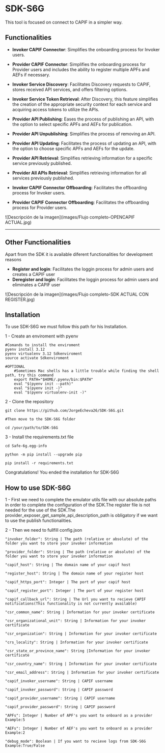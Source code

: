 
# SDK-S6G

This tool is focused on connect to CAPIF in a simpler way.



## Functionalities

- **Invoker CAPIF Connector**: Simplifies the onboarding process for Invoker users.

- **Provider CAPIF Connector**: Simplifies the onboarding process for Provider users and includes the ability to register multiple APFs and AEFs if necessary.

- **Invoker Service Discovery**: Facilitates Discovery requests to CAPIF, stores received API services, and offers filtering options.

- **Invoker Service Token Retrieval**: After Discovery, this feature simplifies the creation of the appropriate security context for each service and acquiring access tokens to utilize the APIs.

- **Provider API Publishing**: Eases the process of publishing an API, with the option to select specific APFs and AEFs for publication.

- **Provider API Unpublishing**: Simplifies the process of removing an API.

- **Provider API Updating**: Facilitates the process of updating an API, with the option to choose specific APFs and AEFs for the update.

- **Provider API Retrieval**: Simplifies retrieving information for a specific service previously published.

- **Provider All APIs Retrieval**: Simplifies retrieving information for all services previously published.

- **Invoker CAPIF Connector Offboarding**: Facilitates the offboarding process for Invoker users.

- **Provider CAPIF Connector Offboarding**: Facilitates the offboarding process for Provider users.

![Descripción de la imagen](images/Flujo completo-OPENCAPIF ACTUAL.jpg)

---
## Other Functionalities

Apart from the SDK it is available diferent functionalities for development reasons

- **Register and login**: Facilitates the loggin process for admin users and creates a CAPIF user 
- **Deregister and login**: Facilitates the loggin process for admin users and eliminates a CAPIF user

![Descripción de la imagen](images/Flujo completo-SDK ACTUAL CON REGISTER.jpg)
## Installation

To use SDK-S6G we must follow this path for his Installation.

1 - Create an enviroment with pyenv

    #Comands to install the enviroment
    pyenv install 3.12
    pyenv virtualenv 3.12 Sdkenviroment
    source activate Sdkenviroment 

    #OPTIONAL
        #Sometimes Mac shells has a little trouble while finding the shell path, try this command
        export PATH="$HOME/.pyenv/bin:$PATH"
        eval "$(pyenv init --path)"
        eval "$(pyenv init -)"
        eval "$(pyenv virtualenv-init -)"
2 - Clone the repository
    
    git clone https://github.com/JorgeEcheva26/SDK-S6G.git

    #Then move to the SDK-S6G folder

    cd /your/path/to/SDK-S6G

3 - Install the requirements.txt file

    cd Safe-6g.egg-info

    python -m pip install --upgrade pip

    pip install -r requirements.txt

Congratulations! You ended the installation for SDK-S6G



## How to use SDK-S6G

1 - First we need to complete the emulator utils file with our absolute paths in order to complete the configuration of the SDK.The register file is not needed for the use of the SDK.The provider_exposer_get_sample_api_description_path is obligatory if we want to use the publish functionalities.

2 - Then we need to fullfill config.json

    "invoker_folder": String | The path (relative or absolute) of the folder you want to store your invoker information

    "provider_folder": String | The path (relative or absolute) of the folder you want to store your invoker information

    "capif_host": String | The domain name of your capif host

    "register_host": String | The domain name of your register host

    "capif_https_port": Integer | The port of your capif host 

    "capif_register_port": Integer | The port of your register host

    "capif_callback_url": String | The Url you want to recieve CAPIF notifications(This functionality is not currently available) 

    "csr_common_name": String | Information for your invoker certificate 

    "csr_organizational_unit": String | Information for your invoker certificate

    "csr_organization": String | Information for your invoker certificate

    "crs_locality": String | Information for your invoker certificate 

    "csr_state_or_province_name": String |Information for your invoker certificate 

    "csr_country_name": String | Information for your invoker certificate 

    "csr_email_address": String | Information for your invoker certificate

    "capif_invoker_username": String | CAPIF username 

    "capif_invoker_password": String | CAPIF password 

    "capif_provider_username": String | CAPIF username

    "capif_provider_password": String | CAPIF password

    "APFs": Integer | Number of APF's you want to onboard as a provider Example:5 

    "AEFs": Integer | Number of AEF's you want to onboard as a provider Example:2

    "debug_mode": Boolean | If you want to recieve logs from SDK-S6G Example:True/False
    


